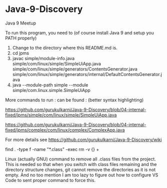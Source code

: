 # Java-9-Discovery
Java 9 Meetup

To run this program, you need to (of course install Java 9 and setup you PATH properly)
1. Change to the directory where this README.md is.
2. cd jpms
3. javac simple/module-info.java simple/com/linux/simple/SimpleUiApp.java simple/com/linux/simple/generators/ContentsGenerator.java simple/com/linux/simple/generators/internal/DefaultContentsGenerator.java
4. java --module-path simple --module simple/com.linux.simple.SimpleUiApp

More commands to run : can be found : (better syntax highlighting)

https://github.com/gurukulkarni/Java-9-Discovery/blob/04-internal-fixed/jpms/simple/com/linux/simple/SimpleUiApp.java

https://github.com/gurukulkarni/Java-9-Discovery/blob/04-internal-fixed/jpms/complex/com/linux/complex/ComplexApp.java

For more details see https://github.com/gurukulkarni/Java-9-Discovery/wiki

find . -type f -name "*.class" -exec rm -v {} +

Linux (actually GNU) command to remove all .class files from the project.
This is needed so that when you switch with class files remaining and the directory structure changes, git cannot remove the directories as it is not empty.
And no too mention I am too lazy to figure out how to configure VS Code to sent proper command to force this.